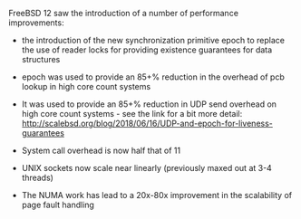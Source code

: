 FreeBSD 12 saw the introduction of a number of performance improvements:
   - the introduction of the new synchronization primitive epoch to replace the
     use of reader locks for providing existence guarantees for data structures
   - epoch was used to provide an 85+% reduction in the overhead of pcb lookup
     in high core count systems
   - It was used to provide an 85+% reduction in UDP send overhead on high core
     count systems - see the link for a bit more detail: 
       http://scalebsd.org/blog/2018/06/16/UDP-and-epoch-for-liveness-guarantees

   - System call overhead is now half that of 11
   - UNIX sockets now scale near linearly (previously maxed out at 3-4 threads)
   - The NUMA work has lead to a 20x-80x improvement in the scalability of page
     fault handling
